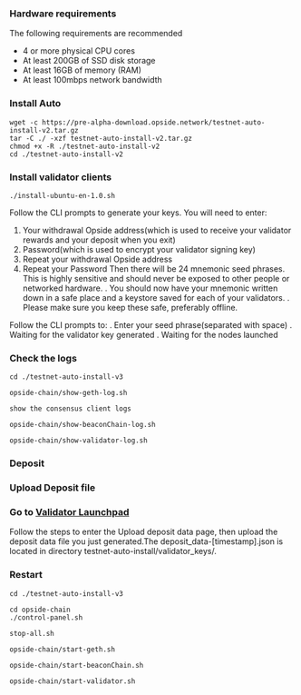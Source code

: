 ### Hardware requirements

The following requirements are recommended

- 4 or more physical CPU cores
- At least 200GB of SSD disk storage
- At least 16GB of memory (RAM)
- At least 100mbps network bandwidth

### Install Auto
```
wget -c https://pre-alpha-download.opside.network/testnet-auto-install-v2.tar.gz 
tar -C ./ -xzf testnet-auto-install-v2.tar.gz
chmod +x -R ./testnet-auto-install-v2
cd ./testnet-auto-install-v2
```

### Install validator clients
```
./install-ubuntu-en-1.0.sh
```

Follow the CLI prompts to generate your keys. You will need to enter:
1. Your withdrawal Opside address(which is used to receive your validator rewards and your deposit when you exit)
2. Password(which is used to encrypt your validator signing key)
3. Repeat your withdrawal Opside address
4. Repeat your Password
Then there will be 24 mnemonic seed phrases. This is highly sensitive and should never be exposed to other people or networked hardware.
. You should now have your mnemonic written down in a safe place and a keystore saved for each of your validators.
. Please make sure you keep these safe, preferably offline.

Follow the CLI prompts to:
. Enter your seed phrase(separated with space)
. Waiting for the validator key generated
. Waiting for the nodes launched


### Check the logs
```
cd ./testnet-auto-install-v3
```
```
opside-chain/show-geth-log.sh
```

```
show the consensus client logs
```
```
opside-chain/show-beaconChain-log.sh
```
```
opside-chain/show-validator-log.sh
```

### Deposit
### Upload Deposit file
### Go to [Validator Launchpad](https://opside.network/validator/deposit)
Follow the steps to enter the Upload deposit data page, then upload the deposit data file you just generated.The deposit_data-[timestamp].json is located in directory testnet-auto-install/validator_keys/.

### Restart
```
cd ./testnet-auto-install-v3
```
```
cd opside-chain
./control-panel.sh
```
```
stop-all.sh
```
```
opside-chain/start-geth.sh
```
```
opside-chain/start-beaconChain.sh
```
```
opside-chain/start-validator.sh
```
